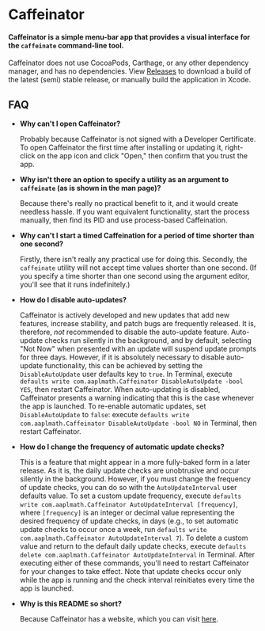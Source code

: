 # Caffeinator

#### Caffeinator is a simple menu-bar app that provides a visual interface for the `caffeinate` command-line tool.

Caffeinator does not use CocoaPods, Carthage, or any other dependency manager, and has no dependencies. View [Releases](https://www.github.com/aaplmath/Caffeinator/releases) to download a build of the latest (semi) stable release, or manually build the application in Xcode.

## FAQ

* **Why can't I open Caffeinator?**

  Probably because Caffeinator is not signed with a Developer Certificate. To open Caffeinator the first time after installing or updating it, right-click on the app icon and click "Open," then confirm that you trust the app.

* **Why isn't there an option to specify a utility as an argument to `caffeinate` (as is shown in the man page)?**

  Because there's really no practical benefit to it, and it would create needless hassle. If you want equivalent functionality, start the process manually, then find its PID and use process-based Caffeination.

* **Why can't I start a timed Caffeination for a period of time shorter than one second?**

  Firstly, there isn't really any practical use for doing this. Secondly, the `caffeinate` utility will not accept time values shorter than one second. (If you specify a time shorter than one second using the argument editor, you'll see that it runs indefinitely.)

* **How do I disable auto-updates?**

  Caffeinator is actively developed and new updates that add new features, increase stability, and patch bugs are frequently released. It is, therefore, *not* recommended to disable the auto-update feature. Auto-update checks run silently in the background, and by default, selecting "Not Now" when presented with an update will suspend update prompts for three days. However, if it is absolutely necessary to disable auto-update functionality, this can be achieved by setting the `DisableAutoUpdate` user defaults key to `true`. In Terminal, execute `defaults write com.aaplmath.Caffeinator DisableAutoUpdate -bool YES`, then restart Caffeinator. When auto-updating is disabled, Caffeinator presents a warning indicating that this is the case whenever the app is launched. To re-enable automatic updates, set `DisableAutoUpdate` to `false`: execute `defaults write com.aaplmath.Caffeinator DisableAutoUpdate -bool NO` in Terminal, then restart Caffeinator.

* **How do I change the frequency of automatic update checks?**
  
  This is a feature that might appear in a more fully-baked form in a later release. As it is, the daily update checks are unobtrusive and occur silently in the background. However, if you must change the frequency of update checks, you can do so with the `AutoUpdateInterval` user defaults value. To set a custom update frequency, execute `defaults write com.aaplmath.Caffeinator AutoUpdateInterval [frequency]`, where `[frequency]` is an integer or decimal value representing the desired frequency of update checks, in days (e.g., to set automatic update checks to occur once a week, run `defaults write com.aaplmath.Caffeinator AutoUpdateInterval 7`). To delete a custom value and return to the default daily update checks, execute `defaults delete com.aaplmath.Caffeinator AutoUpdateInterval` in Terminal. After executing either of these commands, you'll need to restart Caffeinator for your changes to take effect. Note that update checks occur only while the app is running and the check interval reinitiates every time the app is launched.

* **Why is this README so short?**

  Because Caffeinator has a website, which you can visit [here](https://aaplmath.github.io/Caffeinator).
